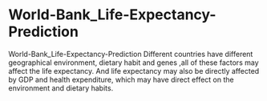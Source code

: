 World-Bank_Life-Expectancy-Prediction
===========
World-Bank_Life-Expectancy-Prediction
Different countries have different geographical environment, dietary habit and genes ,all of these factors may affect the life expectancy. And life expectancy may also be directly affected by GDP and health expenditure, which may have direct effect on the environment and dietary habits.
